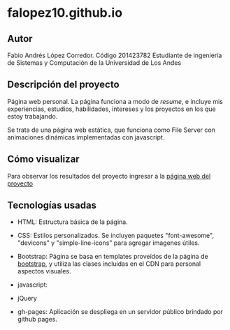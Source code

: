 # falopez10.github.io

## Autor

Fabio Andrés López Corredor. Código 201423782 
Estudiante de ingeniería de Sistemas y Computación de la Universidad de Los Andes

## Descripción del proyecto

Página web personal. La página funciona a modo de _resume_, e incluye mis experiencias, estudios, habilidades, 
intereses y los proyectos en los que estoy trabajando.

Se trata de una página web estática, que funciona como File Server con animaciones dinámicas implementadas con javascript.

## Cómo visualizar

Para observar los resultados del proyecto ingresar a la [página web del proyecto](https://falopez10.github.io/)

## Tecnologías usadas

* HTML: Estructura básica de la página.

* CSS: Estilos personalizados. Se incluyen paquetes "font-awesome", "devicons" y "simple-line-icons" para agregar imagenes útiles.

* Bootstrap: Página se basa en templates proveídos de la página de [bootstrap](https://getbootstrap.com/), y utiliza las clases incluidas en el CDN para personal aspectos visuales.

* javascript:

* jQuery

* gh-pages: Aplicación se despliega en un servidor público brindado por github pages.

